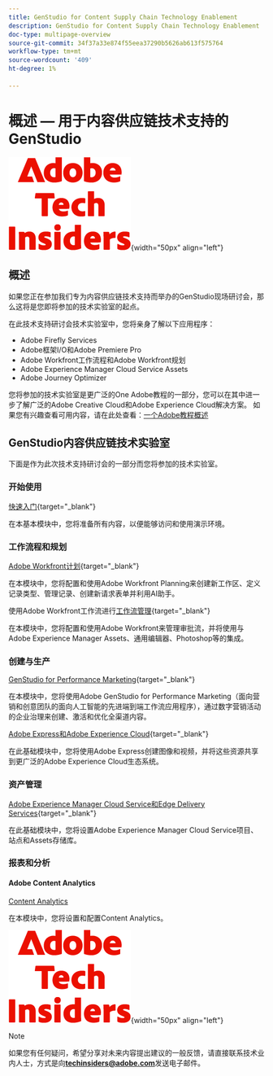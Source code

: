 ```yaml
---
title: GenStudio for Content Supply Chain Technology Enablement
description: GenStudio for Content Supply Chain Technology Enablement
doc-type: multipage-overview
source-git-commit: 34f37a33e874f55eea37290b5626ab613f575764
workflow-type: tm+mt
source-wordcount: '409'
ht-degree: 1%

---
```


# 概述 — 用于内容供应链技术支持的GenStudio

![技术内部人士](./assets/images/techinsiders.png){width="50px" align="left"}

## 概述

如果您正在参加我们专为内容供应链技术支持而举办的GenStudio现场研讨会，那么这将是您即将参加的技术实验室的起点。

在此技术支持研讨会技术实验室中，您将亲身了解以下应用程序：

- Adobe Firefly Services
- Adobe框架I/O和Adobe Premiere Pro
- Adobe Workfront工作流程和Adobe Workfront规划
- Adobe Experience Manager Cloud Service Assets
- Adobe Journey Optimizer

您将参加的技术实验室是更广泛的One Adobe教程的一部分，您可以在其中进一步了解广泛的Adobe Creative Cloud和Adobe Experience Cloud解决方案。 如果您有兴趣查看可用内容，请在此处查看：[一个Adobe教程概述](./overview.md)

## GenStudio内容供应链技术实验室

下面是作为此次技术支持研讨会的一部分而您将参加的技术实验室。

### 开始使用

[快速入门](./modules/getting-started/gettingstarted/getting-started.md){target="_blank"}

在本基本模块中，您将准备所有内容，以便能够访问和使用演示环境。

### 工作流程和规划

[Adobe Workfront计划](./modules/workflow-planning/module1.1/wfplanning.md){target="_blank"}

在本模块中，您将配置和使用Adobe Workfront Planning来创建新工作区、定义记录类型、管理记录、创建新请求表单并利用AI助手。

使用Adobe Workfront工作流进行[工作流管理](./modules/workflow-planning/module1.2/workfront.md){target="_blank"}

在本模块中，您将配置和使用Adobe Workfront来管理审批流，并将使用与Adobe Experience Manager Assets、通用编辑器、Photoshop等的集成。

### 创建与生产

[GenStudio for Performance Marketing](./modules/creation-production/module1.3/genstudio.md){target="_blank"}

在本模块中，您将使用Adobe GenStudio for Performance Marketing（面向营销和创意团队的面向人工智能的先进端到端工作流应用程序），通过数字营销活动的企业治理来创建、激活和优化全渠道内容。

[Adobe Express和Adobe Experience Cloud](./modules/creation-production/module1.4/express.md){target="_blank"}

在此基础模块中，您将使用Adobe Express创建图像和视频，并将这些资源共享到更广泛的Adobe Experience Cloud生态系统。

### 资产管理

[Adobe Experience Manager Cloud Service和Edge Delivery Services](./modules/asset-mgmt/module2.1/aemcs.md){target="_blank"}

在此基础模块中，您将设置Adobe Experience Manager Cloud Service项目、站点和Assets存储库。

### 报表和分析

#### Adobe Content Analytics

[Content Analytics](./modules/reporting-insights/cja-b2c/cjab2c-1/customer-journey-analytics-build-a-dashboard.md)

在本模块中，您将设置和配置Content Analytics。

![技术内部人士](./assets/images/techinsiders.png){width="50px" align="left"}

>[!NOTE]
>
>如果您有任何疑问，希望分享对未来内容提出建议的一般反馈，请直接联系技术业内人士，方式是向&#x200B;**techinsiders@adobe.com**&#x200B;发送电子邮件。
